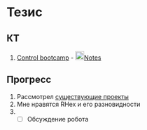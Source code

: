 # Тезис

## КТ
1. [Control bootcamp](https://www.youtube.com/playlist?list=PLMrJAkhIeNNR20Mz-VpzgfQs5zrYi085m) - <img src="https://cdn.mathcha.io/resources/logo.png" width="20" title="hover text">[Notes](https://www.mathcha.io/editor/Ov4BQso6UzgsgZHgxEJL2T0EWMXfvzJ8d3trKYj04)

## Прогресс
1. Рассмотрел [существующие проекты](./existing.md)
1. Мне нравятся RHex и его разновидности
1. - [ ] Обсуждение робота
